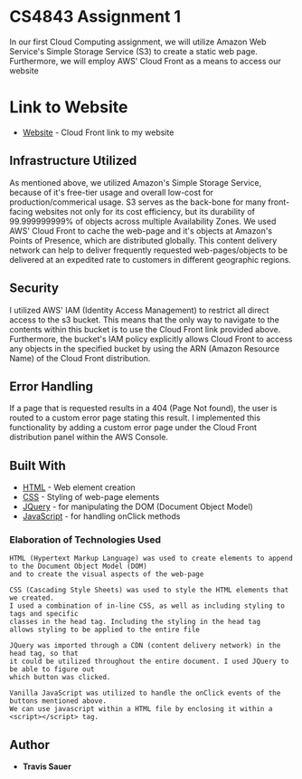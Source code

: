 # CS4843 Assignment 1

In our first Cloud Computing assignment, we will utilize Amazon Web Service's Simple Storage Service (S3) to create a static web page. Furthermore, we will employ AWS' Cloud Front as a means to access our website

# Link to Website

* [Website](https://dh7olf4xhjnat.cloudfront.net/) - Cloud Front link to my website

## Infrastructure Utilized

As mentioned above, we utilized Amazon's Simple Storage Service, because of it's free-tier usage and overall low-cost for production/commerical usage. S3 serves as the back-bone for many front-facing websites not only for its cost efficiency, but its durability of 99.999999999% of objects across multiple Availability Zones. We used AWS' Cloud Front to cache the web-page and it's objects at Amazon's Points of Presence, which are distributed globally. This content delivery network can help to deliver frequently requested web-pages/objects to be delivered at an expedited rate to customers in different geographic regions.

## Security

I utilized AWS' IAM (Identity Access Management) to restrict all direct access to the s3 bucket. This means that the only way to navigate to the contents within this bucket is to use the Cloud Front link provided above. Furthermore, the bucket's IAM policy explicitly allows Cloud Front to access any objects in the specified bucket by using the ARN (Amazon Resource Name) of the Cloud Front distribution.

## Error Handling

If a page that is requested results in a 404 (Page Not found), the user is routed to a custom error page stating this result. I implemented this functionality by adding a custom error page under the Cloud Front distribution panel within the AWS Console.

## Built With

* [HTML](https://docs.microsoft.com/en-us/cpp/mfc/html-basics?view=msvc-170) - Web element creation
* [CSS](https://developer.mozilla.org/en-US/docs/Web/CSS) - Styling of web-page elements
* [JQuery](https://www.google.com/search?client=firefox-b-1-d&q=JQuery+Docs) - for manipulating the DOM (Document Object Model)
* [JavaScript](https://devdocs.io/javascript/) - for handling onClick methods


### Elaboration of Technologies Used

```
HTML (Hypertext Markup Language) was used to create elements to append to the Document Object Model (DOM)
and to create the visual aspects of the web-page
```
```
CSS (Cascading Style Sheets) was used to style the HTML elements that we created.
I used a combination of in-line CSS, as well as including styling to tags and specific
classes in the head tag. Including the styling in the head tag
allows styling to be applied to the entire file
```
```
JQuery was imported through a CDN (content delivery network) in the head tag, so that
it could be utilized throughout the entire document. I used JQuery to be able to figure out
which button was clicked.
```
```
Vanilla JavaScript was utilized to handle the onClick events of the buttons mentioned above.
We can use javascript within a HTML file by enclosing it within a <script></script> tag.
```

## Author

* **Travis Sauer**
